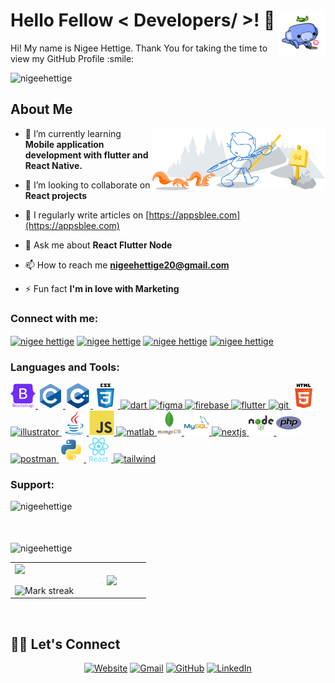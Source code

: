 <h1> Hello Fellow < Developers/ >! 👋

<img width="15%" align="right" alt="Github" src="welcome.gif" />

  </h1>
  
<div size='1px'> Hi! My name is Nigee Hettige. Thank You for taking the time to view my GitHub Profile :smile:
<p align="left"> <img src="https://komarev.com/ghpvc/?username=nigeehettige&label=Profile%20views&color=0e75b6&style=flat" alt="nigeehettige" /> </p>
  </div>

<!-- <h1 align="center">Hi 👋, I'm Nigee Hettige</h1>
<h3 align="center">A passionate frontend developer from Sri Lanka. Currently reading for an honours degree in Computer Science.</h3> -->

  <h2> About Me </h2>

<img width="55%" align="right" alt="Github" src="about.svg" />

<!-- <p align="left"> <img src="https://komarev.com/ghpvc/?username=nigeehettige&label=Profile%20views&color=0e75b6&style=flat" alt="nigeehettige" /> </p> -->

- 🌱 I’m currently learning **Mobile application development with flutter and React Native.**

- 👯 I’m looking to collaborate on **React projects**

- 📝 I regularly write articles on [https://appsblee.com](https://appsblee.com)

- 💬 Ask me about **React Flutter Node**

- 📫 How to reach me **nigeehettige20@gmail.com**

- ⚡ Fun fact **I'm in love with Marketing**

<h3 align="left">Connect with me:</h3>
<p align="left">
<a href="https://linkedin.com/in/nigee-hettige" target="blank"><img align="center" src="https://raw.githubusercontent.com/rahuldkjain/github-profile-readme-generator/master/src/images/icons/Social/linked-in-alt.svg" alt="nigee hettige" height="30" width="40" /></a>
<a href="https://fb.com/nigee hettige" target="blank"><img align="center" src="https://raw.githubusercontent.com/rahuldkjain/github-profile-readme-generator/master/src/images/icons/Social/facebook.svg" alt="nigee hettige" height="30" width="40" /></a>
<a href="https://instagram.com/nigee hettige" target="blank"><img align="center" src="https://raw.githubusercontent.com/rahuldkjain/github-profile-readme-generator/master/src/images/icons/Social/instagram.svg" alt="nigee hettige" height="30" width="40" /></a>
<a href="https://www.hackerrank.com/profile/nigeehettige20" target="blank"><img align="center" src="https://raw.githubusercontent.com/rahuldkjain/github-profile-readme-generator/master/src/images/icons/Social/hackerrank.svg" alt="nigee hettige" height="30" width="40" /></a>
</p>

<h3 align="left">Languages and Tools:</h3>
<p align="left"> <a href="https://getbootstrap.com" target="_blank" rel="noreferrer"> <img src="https://raw.githubusercontent.com/devicons/devicon/master/icons/bootstrap/bootstrap-plain-wordmark.svg" alt="bootstrap" width="40" height="40"/> </a> <a href="https://www.cprogramming.com/" target="_blank" rel="noreferrer"> <img src="https://raw.githubusercontent.com/devicons/devicon/master/icons/c/c-original.svg" alt="c" width="40" height="40"/> </a> <a href="https://www.w3schools.com/cpp/" target="_blank" rel="noreferrer"> <img src="https://raw.githubusercontent.com/devicons/devicon/master/icons/cplusplus/cplusplus-original.svg" alt="cplusplus" width="40" height="40"/> </a> <a href="https://www.w3schools.com/css/" target="_blank" rel="noreferrer"> <img src="https://raw.githubusercontent.com/devicons/devicon/master/icons/css3/css3-original-wordmark.svg" alt="css3" width="40" height="40"/> </a> <a href="https://dart.dev" target="_blank" rel="noreferrer"> <img src="https://www.vectorlogo.zone/logos/dartlang/dartlang-icon.svg" alt="dart" width="40" height="40"/> </a> <a href="https://www.figma.com/" target="_blank" rel="noreferrer"> <img src="https://www.vectorlogo.zone/logos/figma/figma-icon.svg" alt="figma" width="40" height="40"/> </a> <a href="https://firebase.google.com/" target="_blank" rel="noreferrer"> <img src="https://www.vectorlogo.zone/logos/firebase/firebase-icon.svg" alt="firebase" width="40" height="40"/> </a> <a href="https://flutter.dev" target="_blank" rel="noreferrer"> <img src="https://www.vectorlogo.zone/logos/flutterio/flutterio-icon.svg" alt="flutter" width="40" height="40"/> </a> <a href="https://git-scm.com/" target="_blank" rel="noreferrer"> <img src="https://www.vectorlogo.zone/logos/git-scm/git-scm-icon.svg" alt="git" width="40" height="40"/> </a> <a href="https://www.w3.org/html/" target="_blank" rel="noreferrer"> <img src="https://raw.githubusercontent.com/devicons/devicon/master/icons/html5/html5-original-wordmark.svg" alt="html5" width="40" height="40"/> </a> <a href="https://www.adobe.com/in/products/illustrator.html" target="_blank" rel="noreferrer"> <img src="https://www.vectorlogo.zone/logos/adobe_illustrator/adobe_illustrator-icon.svg" alt="illustrator" width="40" height="40"/> </a> <a href="https://www.java.com" target="_blank" rel="noreferrer"> <img src="https://raw.githubusercontent.com/devicons/devicon/master/icons/java/java-original.svg" alt="java" width="40" height="40"/> </a> <a href="https://developer.mozilla.org/en-US/docs/Web/JavaScript" target="_blank" rel="noreferrer"> <img src="https://raw.githubusercontent.com/devicons/devicon/master/icons/javascript/javascript-original.svg" alt="javascript" width="40" height="40"/> </a> <a href="https://www.mathworks.com/" target="_blank" rel="noreferrer"> <img src="https://upload.wikimedia.org/wikipedia/commons/2/21/Matlab_Logo.png" alt="matlab" width="40" height="40"/> </a> <a href="https://www.mongodb.com/" target="_blank" rel="noreferrer"> <img src="https://raw.githubusercontent.com/devicons/devicon/master/icons/mongodb/mongodb-original-wordmark.svg" alt="mongodb" width="40" height="40"/> </a> <a href="https://www.mysql.com/" target="_blank" rel="noreferrer"> <img src="https://raw.githubusercontent.com/devicons/devicon/master/icons/mysql/mysql-original-wordmark.svg" alt="mysql" width="40" height="40"/> </a> <a href="https://nextjs.org/" target="_blank" rel="noreferrer"> <img src="https://cdn.worldvectorlogo.com/logos/nextjs-2.svg" alt="nextjs" width="40" height="40"/> </a> <a href="https://nodejs.org" target="_blank" rel="noreferrer"> <img src="https://raw.githubusercontent.com/devicons/devicon/master/icons/nodejs/nodejs-original-wordmark.svg" alt="nodejs" width="40" height="40"/> </a> <a href="https://www.php.net" target="_blank" rel="noreferrer"> <img src="https://raw.githubusercontent.com/devicons/devicon/master/icons/php/php-original.svg" alt="php" width="40" height="40"/> </a> <a href="https://postman.com" target="_blank" rel="noreferrer"> <img src="https://www.vectorlogo.zone/logos/getpostman/getpostman-icon.svg" alt="postman" width="40" height="40"/> </a> <a href="https://www.python.org" target="_blank" rel="noreferrer"> <img src="https://raw.githubusercontent.com/devicons/devicon/master/icons/python/python-original.svg" alt="python" width="40" height="40"/> </a> <a href="https://reactjs.org/" target="_blank" rel="noreferrer"> <img src="https://raw.githubusercontent.com/devicons/devicon/master/icons/react/react-original-wordmark.svg" alt="react" width="40" height="40"/> </a> <a href="https://tailwindcss.com/" target="_blank" rel="noreferrer"> <img src="https://www.vectorlogo.zone/logos/tailwindcss/tailwindcss-icon.svg" alt="tailwind" width="40" height="40"/> </a> </p>

<h3 align="left">Support:</h3>
<p><a href="https://www.buymeacoffee.com/nigeehettige"> <img align="left" src="https://cdn.buymeacoffee.com/buttons/v2/default-yellow.png" height="50" width="210" alt="nigeehettige" /></a></p><br><br>
<br>

<p><img align="center" src="https://github-readme-stats.vercel.app/api/top-langs?username=nigeehettige&show_icons=true&locale=en&layout=compact" alt="nigeehettige" /></p>

<p align="left">
  <!--- stats (start) -->
<table align="center">
<tr border="none">
<td width="50%" align="center">
  <img  align="left"  src="https://github-readme-stats.vercel.app/api?username=nigeehettige&theme=dark&show_icons=true&count_private=true" />
  <br></br>
  <img  title="🔥 Get streak stats for your profile at git.io/streak-stats" alt="Mark streak" src="https://github-readme-streak-stats.herokuapp.com/?user=nigeehettige&theme=dark&hide_border=false" /> 
</td>
  
  <td width="50%" align="center">
    <img  align="center"  src="https://github-readme-stats.anuraghazra1.vercel.app/api/top-langs/?username=nigeehettige&theme=dark&hide_border=true&no-bg=true&no-frame=true&langs_count=7"/>
  </td>
</tr>
</table>

</p>

<br>

## 👨‍💻 Let's Connect

<p align="center">
  <a href="https://www.appsblee.com/"><img src="https://img.icons8.com/bubbles/50/000000/web.png" alt="Website"/></a>
	<a href="mailto:nigeehettige20@gmail.com"><img src="https://img.icons8.com/bubbles/50/000000/gmail.png" alt="Gmail"/></a>
	<a href="https://github.com/NigeeHettige"><img src="https://img.icons8.com/bubbles/50/000000/github.png" alt="GitHub"/></a>
	<a href="https://www.linkedin.com/in/nigee-hettige/"><img src="https://img.icons8.com/bubbles/50/000000/linkedin.png" alt="LinkedIn"/></a>
	
</p>

<!-- <div align="center">
<h2 align="centre">Visitor Count</h2>  
<p align="center"><img align="center" src="https://profile-counter.glitch.me/{nigeehettige}/count.svg" /></p> 
<br>
</div> -->
